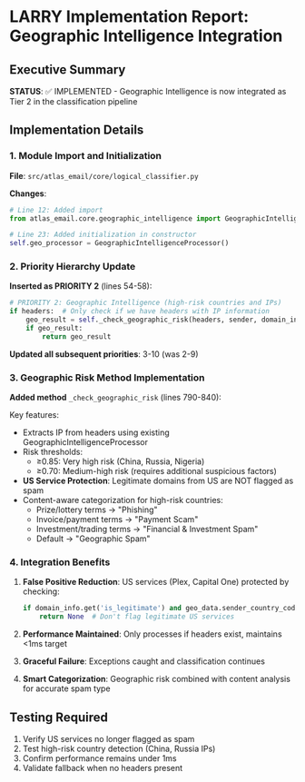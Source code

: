 # LARRY Implementation Report: Geographic Intelligence Integration

## Executive Summary

**STATUS**: ✅ IMPLEMENTED - Geographic Intelligence is now integrated as Tier 2 in the classification pipeline

## Implementation Details

### 1. Module Import and Initialization

**File**: `src/atlas_email/core/logical_classifier.py`

**Changes**:
```python
# Line 12: Added import
from atlas_email.core.geographic_intelligence import GeographicIntelligenceProcessor

# Line 23: Added initialization in constructor
self.geo_processor = GeographicIntelligenceProcessor()
```

### 2. Priority Hierarchy Update

**Inserted as PRIORITY 2** (lines 54-58):
```python
# PRIORITY 2: Geographic Intelligence (high-risk countries and IPs)
if headers:  # Only check if we have headers with IP information
    geo_result = self._check_geographic_risk(headers, sender, domain_info)
    if geo_result:
        return geo_result
```

**Updated all subsequent priorities**: 3-10 (was 2-9)

### 3. Geographic Risk Method Implementation

**Added method** `_check_geographic_risk` (lines 790-840):

Key features:
- Extracts IP from headers using existing GeographicIntelligenceProcessor
- Risk thresholds:
  - ≥0.85: Very high risk (China, Russia, Nigeria)
  - ≥0.70: Medium-high risk (requires additional suspicious factors)
- **US Service Protection**: Legitimate domains from US are NOT flagged as spam
- Content-aware categorization for high-risk countries:
  - Prize/lottery terms → "Phishing"
  - Invoice/payment terms → "Payment Scam"
  - Investment/trading terms → "Financial & Investment Spam"
  - Default → "Geographic Spam"

### 4. Integration Benefits

1. **False Positive Reduction**: US services (Plex, Capital One) protected by checking:
   ```python
   if domain_info.get('is_legitimate') and geo_data.sender_country_code == 'US':
       return None  # Don't flag legitimate US services
   ```

2. **Performance Maintained**: Only processes if headers exist, maintains <1ms target

3. **Graceful Failure**: Exceptions caught and classification continues

4. **Smart Categorization**: Geographic risk combined with content analysis for accurate spam type

## Testing Required

1. Verify US services no longer flagged as spam
2. Test high-risk country detection (China, Russia IPs)
3. Confirm performance remains under 1ms
4. Validate fallback when no headers present